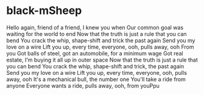 # black-mSheep

Hello again, friend of a friend, I knew you when
Our common goal was waiting for the world to end
Now that the truth is just a rule that you can bend
You crack the whip, shape-shift and trick the past again
Send you my love on a wire
Lift you up, every time, everyone, ooh, pulls away, ooh
From you
Got balls of steel, got an automobile, for a minimum wage
Got real estate, I'm buying it all up in outer space
Now that the truth is just a rule that you can bend
You crack the whip, shape-shift and trick, the past again
Send you my love on a wire
Lift you up, every time, everyone, ooh, pulls away, ooh
It's a mechanical bull, the number one
You'll take a ride from anyone
Everyone wants a ride, pulls away, ooh, from youPpu